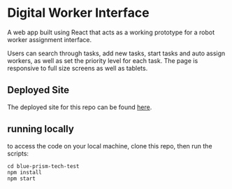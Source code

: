 # Digital Worker Interface 

A web app built using React that acts as a working prototype for a robot worker assignment interface.

Users can search through tasks, add new tasks, start tasks and auto assign workers, as well as set the priority level for each task.
The page is responsive to full size screens as well as tablets.

## Deployed Site

The deployed site for this repo can be found [here](https://digital-worker-interface.netlify.com/).

## running locally

to access the code on your local machine, clone this repo, then run the scripts:
```
cd blue-prism-tech-test
npm install
npm start
```